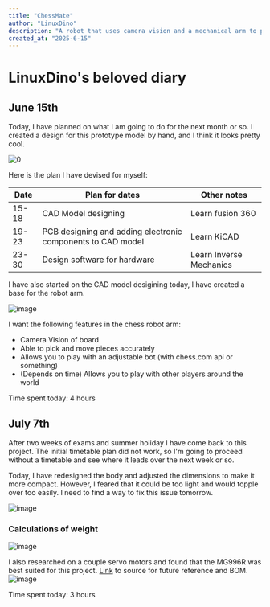 ```yaml
---
title: "ChessMate"
author: "LinuxDino"
description: "A robot that uses camera vision and a mechanical arm to play chess with you!"
created_at: "2025-6-15"
---
```


# LinuxDino's beloved diary

## June 15th

Today, I have planned on what I am going to do for the next month or so. I created a design for this prototype model by hand, and I think it looks pretty cool.

![0](https://github.com/user-attachments/assets/62f3cde8-5a63-4156-ae6e-c8d35afe44a9)

Here is the plan I have devised for myself:

|Date|Plan for dates|Other notes|
|---|---|---|
|15-18|CAD Model designing|Learn fusion 360|
|19-23|PCB designing and adding electronic components to CAD model|Learn KiCAD|
|23-30|Design software for hardware|Learn Inverse Mechanics|

I have also started on the CAD model desigining today, I have created a base for the robot arm.

![image](https://github.com/user-attachments/assets/fb532946-58e6-4eb2-936a-272f46588344)

I want the following features in the chess robot arm:
- Camera Vision of board
- Able to pick and move pieces accurately
- Allows you to play with an adjustable bot (with chess.com api or something)
- (Depends on time) Allows you to play with other players around the world

Time spent today: 4 hours

## July 7th

After two weeks of exams and summer holiday I have come back to this project. The initial timetable plan did not work, so I'm going to proceed without a timetable and see where it leads over the next week or so.

Today, I have redesigned the body and adjusted the dimensions to make it more compact. However, I feared that it could be too light and would topple over too easily. I need to find a way to fix this issue tomorrow. 

![image](https://github.com/user-attachments/assets/bcea9fa6-0ae4-4544-986d-c77140205ec7)

### Calculations of weight
![image](https://github.com/user-attachments/assets/a7f0cb92-4191-405c-8022-27fa455c3251)

I also researched on a couple servo motors and found that the MG996R was best suited for this project. [Link](https://www.aliexpress.com/item/1005007104370383.html?spm=a2g0o.productlist.main.9.3afbjXd9jXd9Az&algo_pvid=cdaef092-e4fb-42af-82dc-08f02f24d79c&algo_exp_id=cdaef092-e4fb-42af-82dc-08f02f24d79c-8&pdp_ext_f=%7B%22order%22%3A%223044%22%2C%22eval%22%3A%221%22%7D&pdp_npi=4%40dis%21HKD%218.28%217.26%21%21%211.05%210.92%21%402101246417519915648187234e0973%2112000048207165913%21sea%21HK%210%21ABX&curPageLogUid=5aLjQST4rCEO&utparam-url=scene%3Asearch%7Cquery_from%3A) to source for future reference and BOM.
![image](https://github.com/user-attachments/assets/a53a70ab-b033-4c4e-b7ce-b69a80f77b0c)

Time spent today: 3 hours


